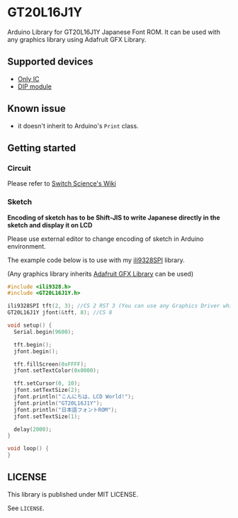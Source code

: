 # GT20L16J1Y

Arduino Library for GT20L16J1Y Japanese Font ROM.
It can be used with any graphics library using Adafruit GFX Library.

## Supported devices
- [Only IC](https://www.switch-science.com/catalog/2272/)
- [DIP module](https://www.switch-science.com/catalog/2273/)

## Known issue
- it doesn't inherit to Arduino's `Print` class.

## Getting started
### Circuit
Please refer to [Switch Science's Wiki](http://trac.switch-science.com/wiki/KanjiROM)

### Sketch
**Encoding of sketch has to be Shift-JIS to write Japanese directly in the sketch and display it on LCD**

Please use external editor to change encoding of sketch in Arduino environment.

The example code below is to use with my [ili9328SPI](https://github.com/coord-e/ili9328SPI/) library.

(Any graphics library inherits [Adafruit GFX Library](https://github.com/adafruit/Adafruit-GFX-Library) can be used)

```cpp
#include <ili9328.h>
#include <GT20L16J1Y.h>

ili9328SPI tft(2, 3); //CS 2 RST 3 (You can use any Graphics Driver which supports Adafruit GFX Library.)
GT20L16J1Y jfont(&tft, 8); //CS 8

void setup() {
  Serial.begin(9600);

  tft.begin();
  jfont.begin();

  tft.fillScreen(0xFFFF);
  jfont.setTextColor(0x0000);

  tft.setCursor(0, 10);
  jfont.setTextSize(2);
  jfont.println("こんにちは、LCD World!");
  jfont.println("GT20L16J1Y");
  jfont.println("日本語フォントROM");
  jfont.setTextSize(1);

  delay(2000);
}

void loop() {
}
```

## LICENSE
This library is published under MIT LICENSE.

See `LICENSE`.
